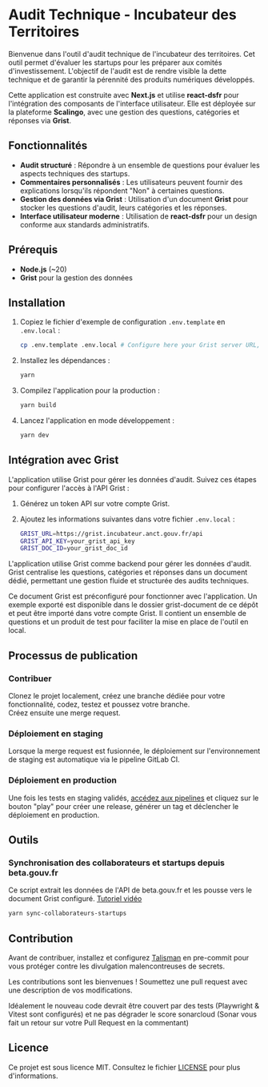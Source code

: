 # Audit Technique - Incubateur des Territoires

Bienvenue dans l'outil d'audit technique de l'incubateur des territoires. Cet outil permet d'évaluer les startups pour les préparer aux comités d'investissement. L'objectif de l'audit est de rendre visible la dette technique et de garantir la pérennité des produits numériques développés.

Cette application est construite avec **Next.js** et utilise **react-dsfr** pour l'intégration des composants de l'interface utilisateur. Elle est déployée sur la plateforme **Scalingo**, avec une gestion des questions, catégories et réponses via **Grist**.

## Fonctionnalités

- **Audit structuré** : Répondre à un ensemble de questions pour évaluer les aspects techniques des startups.
- **Commentaires personnalisés** : Les utilisateurs peuvent fournir des explications lorsqu'ils répondent "Non" à certaines questions.
- **Gestion des données via Grist** : Utilisation d'un document **Grist** pour stocker les questions d'audit, leurs catégories et les réponses.
- **Interface utilisateur moderne** : Utilisation de **react-dsfr** pour un design conforme aux standards administratifs.

## Prérequis

- **Node.js** (~20)
- **Grist** pour la gestion des données

## Installation

1. Copiez le fichier d'exemple de configuration `.env.template` en `.env.local` :
   ```bash
   cp .env.template .env.local # Configure here your Grist server URL, API Key and doc ID
   ```

2. Installez les dépendances :
   ```bash
   yarn
   ```

3. Compilez l'application pour la production :
   ```bash
   yarn build
   ```

4. Lancez l'application en mode développement :
   ```bash
   yarn dev
   ```

## Intégration avec Grist

L'application utilise Grist pour gérer les données d'audit. Suivez ces étapes pour configurer l'accès à l'API Grist :

1. Générez un token API sur votre compte Grist.
2. Ajoutez les informations suivantes dans votre fichier `.env.local` :

   ```bash
   GRIST_URL=https://grist.incubateur.anct.gouv.fr/api
   GRIST_API_KEY=your_grist_api_key
   GRIST_DOC_ID=your_grist_doc_id
   ```

L'application utilise Grist comme backend pour gérer les données d'audit. Grist centralise les questions, catégories et réponses dans un document dédié, permettant une gestion fluide et structurée des audits techniques.

Ce document Grist est préconfiguré pour fonctionner avec l'application. Un exemple exporté est disponible dans le dossier grist-document de ce dépôt et peut être importé dans votre compte Grist. Il contient un ensemble de questions et un produit de test pour faciliter la mise en place de l'outil en local.

## Processus de publication

### Contribuer

Clonez le projet localement, créez une branche dédiée pour votre fonctionnalité, codez, testez et poussez votre branche.  
Créez ensuite une merge request.

### Déploiement en staging

Lorsque la merge request est fusionnée, le déploiement sur l'environnement de staging est automatique via le pipeline GitLab CI.

### Déploiement en production

Une fois les tests en staging validés, [accédez aux pipelines](https://gitlab.com/incubateur-territoires/incubateur/survey-builder/-/pipelines) et cliquez sur le bouton "play" pour créer une release, générer un tag et déclencher le déploiement en production.

## Outils

### Synchronisation des collaborateurs et startups depuis beta.gouv.fr

Ce script extrait les données de l'API de beta.gouv.fr et les pousse vers le document Grist configuré. [Tutoriel vidéo](https://www.loom.com/share/cc349d78023547d1b3ea4173472e0325)

```bash
yarn sync-collaborateurs-startups
```

## Contribution

Avant de contribuer, installez et configurez [Talisman](https://github.com/thoughtworks/talisman) en pre-commit pour vous protéger contre les divulgation malencontreuses de secrets.

Les contributions sont les bienvenues ! Soumettez une pull request avec une description de vos modifications.

Idéalement le nouveau code devrait être couvert par des tests (Playwright & Vitest sont configurés) et ne pas dégrader le score sonarcloud (Sonar vous fait un retour sur votre Pull Request en la commentant)

## Licence

Ce projet est sous licence MIT. Consultez le fichier [LICENSE](./LICENSE) pour plus d'informations.
